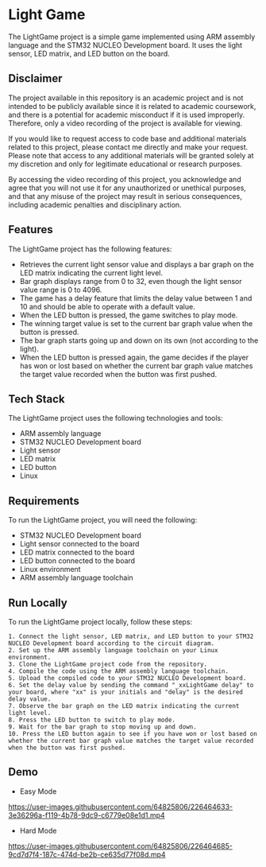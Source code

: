 
# Light Game

The LightGame project is a simple game implemented using ARM assembly language and the STM32 NUCLEO Development board. It uses the light sensor, LED matrix, and LED button on the board.

##  Disclaimer
The project available in this repository is an academic project and is not intended to be publicly available since it is related to academic coursework, and there is a potential for academic misconduct if it is used improperly. Therefore, only a video recording of the project is available for viewing.

If you would like to request access to code base and additional materials related to this project, please contact me directly and make your request. Please note that access to any additional materials will be granted solely at my discretion and only for legitimate educational or research purposes.

By accessing the video recording of this project, you acknowledge and agree that you will not use it for any unauthorized or unethical purposes, and that any misuse of the project may result in serious consequences, including academic penalties and disciplinary action.
## Features
The LightGame project has the following features:

- Retrieves the current light sensor value and displays a bar graph on the LED matrix indicating the current light level.
- Bar graph displays range from 0 to 32, even though the light sensor value range is 0 to 4096.
- The game has a delay feature that limits the delay value between 1 and 10 and should be able to operate with a default value.
- When the LED button is pressed, the game switches to play mode.
- The winning target value is set to the current bar graph value when the button is pressed.
- The bar graph starts going up and down on its own (not according to the light).
- When the LED button is pressed again, the game decides if the player has won or lost based on whether the current bar graph value matches the target value recorded when the button was first pushed.
## Tech Stack
The LightGame project uses the following technologies and tools:

- ARM assembly language
- STM32 NUCLEO Development board
- Light sensor
- LED matrix
- LED button
- Linux


## Requirements
To run the LightGame project, you will need the following:

- STM32 NUCLEO Development board
- Light sensor connected to the board
- LED matrix connected to the board
- LED button connected to the board
- Linux environment
- ARM assembly language toolchain

## Run Locally
To run the LightGame project locally, follow these steps:

	1. Connect the light sensor, LED matrix, and LED button to your STM32 NUCLEO Development board according to the circuit diagram.
	2. Set up the ARM assembly language toolchain on your Linux environment.
	3. Clone the LightGame project code from the repository.
	4. Compile the code using the ARM assembly language toolchain.
	5. Upload the compiled code to your STM32 NUCLEO Development board.
	6. Set the delay value by sending the command "_xxLightGame delay" to your board, where "xx" is your initials and "delay" is the desired delay value.
	7. Observe the bar graph on the LED matrix indicating the current light level.
	8. Press the LED button to switch to play mode.
	9. Wait for the bar graph to stop moving up and down.
	10. Press the LED button again to see if you have won or lost based on whether the current bar graph value matches the target value recorded when the button was first pushed.


## Demo
- Easy Mode

https://user-images.githubusercontent.com/64825806/226464633-3e36296a-f119-4b78-9dc9-c6779e08e1d1.mp4

- Hard Mode

https://user-images.githubusercontent.com/64825806/226464685-9cd7d7f4-187c-474d-be2b-ce635d77f08d.mp4

